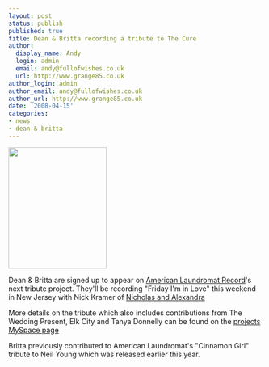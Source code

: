 ```yaml
---
layout: post
status: publish
published: true
title: Dean & Britta recording a tribute to The Cure
author:
  display_name: Andy
  login: admin
  email: andy@fullofwishes.co.uk
  url: http://www.grange85.co.uk
author_login: admin
author_email: andy@fullofwishes.co.uk
author_url: http://www.grange85.co.uk
date: '2008-04-15'
categories:
- news
- dean & britta
---
```

<div class="imagebox-a"><a title="The Cure, by celesterc" alt="The Cure, by celesterc" alt="The Cure, by celesterc" alt="The Cure, by celesterc" href="http://flickr.com/photos/celesterc/348632211/"><img src="https://farm1.static.flickr.com/148/348632211_48184c5b3c_m.jpg" width="194" height="240"></a></div>
<p>Dean & Britta are signed up to appear on <a href="http://www.alr-music.com/">American Laundromat Record</a>'s next tribute project. They'll be recording "Friday I'm in Love" this weekend in New Jersey with Nick Kramer of <a href="http://www.myspace.com/nicholasandalexandra">Nicholas and Alexandra</a></p>
<p>More details on the tribute which also includes contributions from The Wedding Present, Elk City and Tanya Donnelly can be found on the <a href="http://www.myspace.com/atributetothecure"> projects MySpace page</a></p>
<p>Britta previously contributed to American Laundromat's "Cinnamon Girl" tribute to Neil Young which was released earlier this year.</p>
<p><br clear="all"/></p>
